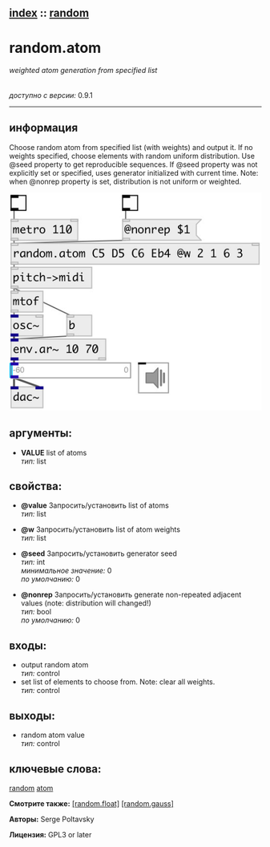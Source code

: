 [index](index.html) :: [random](category_random.html)
---

# random.atom

###### weighted atom generation from specified list

*доступно с версии:* 0.9.1

---


## информация
Choose random atom from specified list (with weights) and output it. If no weights specified, choose elements with random uniform distribution. Use @seed property to get reproducible sequences. If @seed property was not explicitly set or specified, uses generator initialized with current time. Note: when @nonrep property is set, distribution is not uniform or weighted.


[![example](../examples/img/random.atom.jpg)](../examples/pd/random.atom.pd)



## аргументы:

* **VALUE**
list of atoms<br>
_тип:_ list<br>





## свойства:

* **@value** 
Запросить/установить list of atoms<br>
_тип:_ list<br>

* **@w** 
Запросить/установить list of atom weights<br>
_тип:_ list<br>

* **@seed** 
Запросить/установить generator seed<br>
_тип:_ int<br>
_минимальное значение:_ 0<br>
_по умолчанию:_ 0<br>

* **@nonrep** 
Запросить/установить generate non-repeated adjacent values (note: distribution will changed!)<br>
_тип:_ bool<br>
_по умолчанию:_ 0<br>



## входы:

* output random atom<br>
_тип:_ control
* set list of elements to choose from. Note: clear all weights.<br>
_тип:_ control



## выходы:

* random atom value<br>
_тип:_ control



## ключевые слова:

[random](keywords/random.html)
[atom](keywords/atom.html)



**Смотрите также:**
[\[random.float\]](random.float.html)
[\[random.gauss\]](random.gauss.html)




**Авторы:** Serge Poltavsky




**Лицензия:** GPL3 or later





